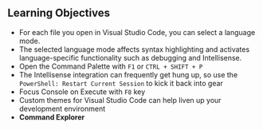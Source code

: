 ## Learning Objectives

* For each file you open in Visual Studio Code, you can select a language mode. 
* The selected language mode affects syntax highlighting and activates language-specific functionality such as debugging and Intellisense.
* Open the Command Palette with `F1` or `CTRL + SHIFT + P`
* The Intellisense integration can frequently get hung up, so use the `PowerShell: Restart Current Session` to kick it back into gear
* Focus Console on Execute with `F8` key
* Custom themes for Visual Studio Code can help liven up your development environment
* **Command Explorer**


